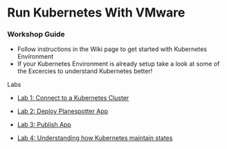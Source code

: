 # Run Kubernetes With VMware

### Workshop Guide

- Follow instructions in the Wiki page to get started with Kubernetes Environment
- If your Kubernetes Environment is already setup take a look at some of the Excercies to understand Kubernetes better!

Labs

- [Lab 1: Connect to a Kubernetes Cluster](https://github.com/Boskey/run_kubernetes_with_vmware/wiki/Lab-1-:-Connect-to-a-Kubernetes-Cluster)  

- [Lab 2: Deploy Planespotter App](https://github.com/Boskey/run_kubernetes_with_vmware/wiki/Lab-2:-Deploy-Plane-Spotter)
 
- [Lab 3: Publish App](https://github.com/Boskey/run_kubernetes_with_vmware/wiki/Lab-3:-Publish-Planespotter-App)
 
- [Lab 4: Understanding how Kubernetes maintain states](https://github.com/Boskey/run_kubernetes_with_vmware/wiki/Lab-4:-Understanding-How-Kubernetes-Maintains-States)
